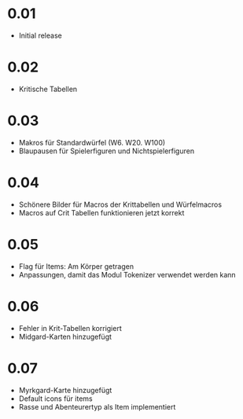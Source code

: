 # 0.01
- Initial release
# 0.02
- Kritische Tabellen
# 0.03
- Makros für Standardwürfel (W6. W20. W100)
- Blaupausen für Spielerfiguren und Nichtspielerfiguren
# 0.04
- Schönere Bilder für Macros der Krittabellen und Würfelmacros
- Macros auf Crit Tabellen funktionieren jetzt korrekt
# 0.05
- Flag für Items: Am Körper getragen
- Anpassungen, damit das Modul Tokenizer verwendet werden kann
# 0.06
- Fehler in Krit-Tabellen korrigiert
- Midgard-Karten hinzugefügt
# 0.07
- Myrkgard-Karte hinzugefügt
- Default icons für items
- Rasse und Abenteurertyp als Item implementiert